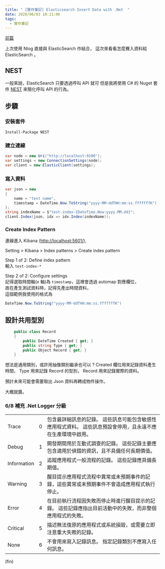 ```yaml
---
title: " [實作筆記] Elasticsearch Insert Data with .Net  "
date: 2020/06/03 10:11:06
tags:
  - 實作筆記
---
```


[前篇](https://blog.marsen.me/2020/05/13/2020/dotnet_logger_with_elasticsearch_kibana/)

上次使用 Nlog 直接與 ElasticSearch 作結合，
這次來看看怎麼賽入資料給 ElasticSearch 。

## NEST

一般來說，ElasticSearch 只要透過呼叫 API 就可
但是我將使用 C# 的 Nuget 套件 [NEST](https://www.elastic.co/guide/en/elasticsearch/client/net-api/current/introduction.html) 來簡化呼叫 API 的行為。

## 步驟

### 安裝套件

```shell
Install-Package NEST
```

### 建立連線

```csharp
var node = new Uri("http://localhost:9200");
var settings = new ConnectionSettings(node);
var client = new ElasticClient(settings);
```

### 寫入資料

```csharp
var json = new
{
    name = "test name",
    timestamp = DateTime.Now.ToString("yyyy-MM-ddTHH:mm:ss.fffffffK")
};
string indexName = $"test-index-{DateTime.Now:yyyy.MM.dd}";
client.Index(json, idx => idx.Index(indexName));
```

### Create Index Pattern

連線進入 Kibana (<http://localhost:5601/>),

Setting > Kibana > Index patterns > Create index pattern

Step 1 of 2: Define index pattern  
輸入 `test-index-*`

Step 2 of 2: Configure settings  
記得選取時間軸(x 軸)為 `timestamp`，這裡會透過 automap 對應欄位，  
故在產生測試資料時，記得先產出時間資料，  
這個範例我使用的格式為

```csharp
DateTime.Now.ToString("yyyy-MM-ddTHH:mm:ss.fffffffK")
```

## 設計共用型別

```csharp
    public class Record
    {
        public DateTime Created { get; }
        public string Type { get; }
        public Object Record { get; }
    }
```

想法是通用類別，或許用抽像類別繼承也可以 ?
Created 欄位用來記錄資料產生時間，
Type 用來記錄 Record 的型別，
Record 用來記錄實際的資料。

預計未來可能會需要取出 Json 資料再轉成物件操作。

大概就醬。

### 6/8 補充 .Net Logger 分級

|             |     |                                                                                                              |
| ----------- | --- | ------------------------------------------------------------------------------------------------------------ |
| Trace       | 0   | 包含最詳細訊息的記錄。 這些訊息可能包含敏感性應用程式資料。 這些訊息預設會停用，且永遠不應在生產環境中啟用。 |
| Debug       | 1   | 開發期間用於互動式調查的記錄。 這些記錄主要應包含適用於偵錯的資訊，且不具備任何長期價值。                    |
| Information | 2   | 追蹤應用程式一般流程的記錄。 這些記錄應具備長期值。                                                          |
| Warning     | 3   | 醒目提示應用程式流程中異常或未預期事件的記錄，這些異常或未預期事件不會造成應用程式執行停止。                 |
| Error       | 4   | 在目前執行流程因失敗而停止時進行醒目提示的記錄。 這些記錄應指出目前活動中的失敗，而非整個應用程式的失敗。    |
| Critical    | 5   | 描述無法復原的應用程式或系統損毀，或需要立即注意重大失敗的記錄。                                             |
| None        | 6   | 不會用來寫入記錄訊息。 指定記錄類別不應寫入任何訊息。                                                        |

(fin)
